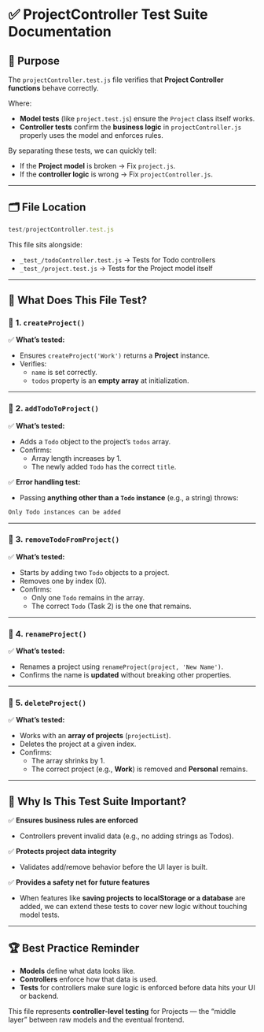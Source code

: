 # ✅ ProjectController Test Suite Documentation

## 📌 Purpose
The `projectController.test.js` file verifies that **Project Controller functions** behave correctly.  

Where:
- **Model tests** (like `project.test.js`) ensure the `Project` class itself works.
- **Controller tests** confirm the **business logic** in `projectController.js` properly uses the model and enforces rules.

By separating these tests, we can quickly tell:
- If the **Project model** is broken → Fix `project.js`.
- If the **controller logic** is wrong → Fix `projectController.js`.

---

## 🗂 File Location
```js
test/projectController.test.js
```

This file sits alongside:
- `_test_/todoController.test.js` → Tests for Todo controllers  
- `_test_/project.test.js` → Tests for the Project model itself

---

## 🧪 What Does This File Test?

### 🔹 **1. `createProject()`**
✅ **What’s tested:**
- Ensures `createProject('Work')` returns a **Project** instance.
- Verifies:
  - `name` is set correctly.
  - `todos` property is an **empty array** at initialization.

---

### 🔹 **2. `addTodoToProject()`**
✅ **What’s tested:**
- Adds a `Todo` object to the project’s `todos` array.
- Confirms:
  - Array length increases by 1.
  - The newly added `Todo` has the correct `title`.

✅ **Error handling test:**
- Passing **anything other than a `Todo` instance** (e.g., a string) throws:

```js
Only Todo instances can be added
```


---

### 🔹 **3. `removeTodoFromProject()`**
✅ **What’s tested:**
- Starts by adding two `Todo` objects to a project.
- Removes one by index (0).
- Confirms:
  - Only one `Todo` remains in the array.
  - The correct `Todo` (Task 2) is the one that remains.

---

### 🔹 **4. `renameProject()`**
✅ **What’s tested:**
- Renames a project using `renameProject(project, 'New Name')`.
- Confirms the name is **updated** without breaking other properties.

---

### 🔹 **5. `deleteProject()`**
✅ **What’s tested:**
- Works with an **array of projects** (`projectList`).
- Deletes the project at a given index.
- Confirms:
  - The array shrinks by 1.
  - The correct project (e.g., **Work**) is removed and **Personal** remains.

---

## 📘 Why Is This Test Suite Important?

✅ **Ensures business rules are enforced**
- Controllers prevent invalid data (e.g., no adding strings as Todos).

✅ **Protects project data integrity**
- Validates add/remove behavior before the UI layer is built.

✅ **Provides a safety net for future features**
- When features like **saving projects to localStorage or a database** are added, we can extend these tests to cover new logic without touching model tests.

---

## 🏆 Best Practice Reminder
- **Models** define what data looks like.
- **Controllers** enforce how that data is used.
- **Tests** for controllers make sure logic is enforced before data hits your UI or backend.

This file represents **controller-level testing** for Projects — the “middle layer” between raw models and the eventual frontend.
